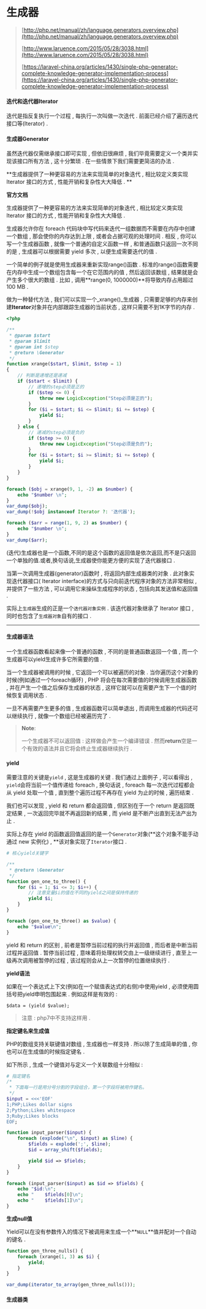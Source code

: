 # 生成器

> [http://php.net/manual/zh/language.generators.overview.php](http://php.net/manual/zh/language.generators.overview.php)
>
> [http://www.laruence.com/2015/05/28/3038.html](http://www.laruence.com/2015/05/28/3038.html)
>
> [https://laravel-china.org/articles/1430/single-php-generator-complete-knowledge-generator-implementation-process](https://laravel-china.org/articles/1430/single-php-generator-complete-knowledge-generator-implementation-process)

#### 迭代和迭代器Iterator

迭代是指反复执行一个过程 , 每执行一次叫做一次迭代 . 前面已经介绍了遍历迭代接口等\(Iterator\) .

#### 生成器Generator

虽然迭代器仅需继承接口即可实现 , 但依旧很麻烦 , 我们毕竟需要定义一个类并实现该接口所有方法 , 这十分繁琐 . 在一些情景下我们需要更简洁的办法 .

**生成器提供了一种更容易的方法来实现简单的对象迭代 , 相比较定义类实现 Iterator 接口的方式 , 性能开销和复杂性大大降低 . **

**官方文档**

生成器提供了一种更容易的方法来实现简单的对象迭代 , 相比较定义类实现 Iterator 接口的方式 , 性能开销和复杂性大大降低 .

生成器允许你在 foreach 代码块中写代码来迭代一组数据而不需要在内存中创建一个数组 , 那会使你的内存达到上限 , 或者会占据可观的处理时间 . 相反 , 你可以写一个生成器函数 , 就像一个普通的自定义函数一样 , 和普通函数只返回一次不同的是 , 生成器可以根据需要 yield 多次 , 以便生成需要迭代的值 .

一个简单的例子就是使用生成器来重新实现range\(\)函数 . 标准的range\(\)函数需要在内存中生成一个数组包含每一个在它范围内的值 , 然后返回该数组 , 结果就是会产生多个很大的数组 . 比如 , 调用**range\(0, 1000000\)**将导致内存占用超过 100 MB .

做为一种替代方法 , 我们可以实现一个_xrange\(\)_生成器 , 只需要足够的内存来创建**Iterator**对象并在内部跟踪生成器的当前状态 , 这样只需要不到1K字节的内存 .

```php
<?php

/**
 * @param $start
 * @param $limit
 * @param int $step
 * @return \Generator
 */
function xrange($start, $limit, $step = 1)
{
    // 判断是递增还是递减
    if ($start < $limit) {
        // 递增的step必须是正的
        if ($step <= 0) {
            throw new LogicException("Step必须是正的");
        }
        for ($i = $start; $i <= $limit; $i += $step) {
            yield $i;
        }
    } else {
        // 递减的step必须是负的
        if ($step >= 0) {
            throw new LogicException("Step必须是负的");
        }
        for ($i = $start; $i >= $limit; $i += $step) {
            yield $i;
        }
    }
}

foreach ($obj = xrange(9, 1, -2) as $number) {
    echo "$number \n";
}
var_dump($obj);
var_dump(!$obj instanceof Iterator ?: '迭代器');

foreach ($arr = range(1, 9, 2) as $number) {
    echo "$number \n";
}
var_dump($arr);
```

\(迭代\)生成器也是一个函数,不同的是这个函数的返回值是依次返回,而不是只返回一个单独的值.或者,换句话说,生成器使你能更方便的实现了迭代器接口 .

当第一次调用生成器\(generator\)函数时 , 将返回内部生成器类的对象 . 此对象实现迭代器接口\( Iterator interface\)的方式与只向前迭代程序对象的方法非常相似 , 并提供了一些方法 , 可以调用它来操纵生成程序的状态 , 包括向其发送值和返回值 .

实际上`生成器`生成的正是一个`迭代器对象实例` . 该迭代器对象继承了 Iterator 接口 , 同时也包含了`生成器对象`自有的接口 .

---

#### 生成器语法

一个生成器函数看起来像一个普通的函数 , 不同的是普通函数返回一个值 , 而一个生成器可以yield生成许多它所需要的值 .

当一个生成器被调用的时候 , 它返回一个可以被遍历的对象 . 当你遍历这个对象的时候\(例如通过一个foreach循环\) , PHP 将会在每次需要值的时候调用生成器函数 , 并在产生一个值之后保存生成器的状态 , 这样它就可以在需要产生下一个值的时候恢复调用状态 .

一旦不再需要产生更多的值 , 生成器函数可以简单退出 , 而调用生成器的代码还可以继续执行 , 就像一个数组已经被遍历完了 .

> **Note**:
>
> 一个生成器不可以返回值 : 这样做会产生一个编译错误 . 然而**return**空是一个有效的语法并且它将会终止生成器继续执行 .

#### yield

需要注意的关键是`yield` , 这是生成器的关键 . 我们通过上面例子 , 可以看得出 , `yield`会将当前一个值传递给 foreach , 换句话说 , foreach 每一次迭代过程都会从 yield 处取一个值 , 直到整个遍历过程不再存在 yield 为止的时候 , 遍历结束 .

我们也可以发现 , yield 和 return 都会返回值 , 但区别在于一个 return 是返回既定结果 , 一次返回完毕就不再返回新的结果 , 而 yield 是不断产出直到无法产出为止 .

实际上存在 yield 的函数返回值返回的是一个`Generator`对象\(**这个对象不能手动通过 new 实例化\) , **该对象实现了`Iterator`接口 .

```php
# 核心yield关键字

/**
 * @return \Generator
 */
function gen_one_to_three() {
    for ($i = 1; $i <= 3; $i++) {
        // 注意变量$i的值在不同的yield之间是保持传递的
        yield $i;
    }
}

foreach (gen_one_to_three() as $value) {
    echo "$value\n";
}
```

yield 和 return 的区别 , 前者是暂停当前过程的执行并返回值 , 而后者是中断当前过程并返回值 . 暂停当前过程 , 意味着将处理权转交由上一级继续进行 , 直至上一级再次调用被暂停的过程 , 该过程则会从上一次暂停的位置继续执行 .

**yield语法**

如果在一个表达式上下文\(例如在一个赋值表达式的右侧\)中使用yield , 必须使用圆括号把yield申明包围起来 . 例如这样是有效的 :

```
$data = (yield $value);
```

> 注意 : php7中不支持这样用 .

**指定键名来生成值**

PHP的数组支持关联键值对数组 , 生成器也一样支持 . 所以除了生成简单的值 , 你也可以在生成值的时候指定键名 .

如下所示 , 生成一个键值对与定义一个关联数组十分相似 :

```php
# 指定键名
/*
 * 下面每一行是用分号分割的字段组合，第一个字段将被用作键名。
 */
$input = <<<'EOF'
1;PHP;Likes dollar signs
2;Python;Likes whitespace
3;Ruby;Likes blocks
EOF;

function input_parser($input) {
    foreach (explode("\n", $input) as $line) {
        $fields = explode(';', $line);
        $id = array_shift($fields);

        yield $id => $fields;
    }
}

foreach (input_parser($input) as $id => $fields) {
    echo "$id:\n";
    echo "    $fields[0]\n";
    echo "    $fields[1]\n";
}
```

**生成null值**

Yield可以在没有参数传入的情况下被调用来生成一个**`NULL`**值并配对一个自动的键名 . 

```php
function gen_three_nulls() {
    foreach (xrange(1, 3) as $i) {
        yield;
    }
}

var_dump(iterator_to_array(gen_three_nulls()));
```

#### 生成器类



